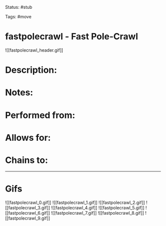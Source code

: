 Status: #stub

Tags: #move

# fastpolecrawl - Fast Pole-Crawl
![[fastpolecrawl_header.gif]]
# Description:


# Notes:


# Performed from:


# Allows for:


# Chains to:


___
# Gifs
![[fastpolecrawl_0.gif]]
![[fastpolecrawl_1.gif]]
![[fastpolecrawl_2.gif]]
![[fastpolecrawl_3.gif]]
![[fastpolecrawl_4.gif]]
![[fastpolecrawl_5.gif]]
![[fastpolecrawl_6.gif]]
![[fastpolecrawl_7.gif]]
![[fastpolecrawl_8.gif]]
![[fastpolecrawl_9.gif]]
